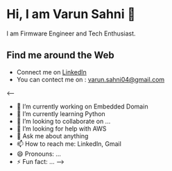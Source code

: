 # Hi, I am Varun Sahni 👋

I am Firmware Engineer and Tech Enthusiast. 

## Find me around the Web
- Connect me on <a href ="https://www.linkedin.com/in/varun-sahni-446275a1/">LinkedIn</a>
- You can contect me on : varun.sahni04@gmail.com



<--
- 🔭 I’m currently working on Embedded Domain
- 🌱 I’m currently learning Python
- 👯 I’m looking to collaborate on ...
- 🤔 I’m looking for help with AWS
- 💬 Ask me about anything
- 📫 How to reach me: LinkedIn, Gmail
- 😄 Pronouns: ...
- ⚡ Fun fact: ...
-->
